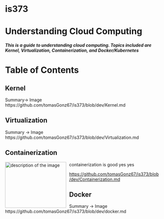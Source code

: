 # is373
<h1>Understanding Cloud Computing</h1>
<h5>This is a guide to understanding cloud computing. Topics included are Kernel, Virtualization, Containerization, and Docker/Kubernetes</h5>

<h1> Table of Contents </h1>
<h2>Kernel</h2> 
Summary-> Image
https://github.com/tomasGonz67/is373/blob/dev/Kernel.md

<h2>Virtualization</h2> 
Summary -> Image
https://github.com/tomasGonz67/is373/blob/dev/Virtualization.md



<h2>Containerization</h2>
<div>
  containerization is good yes yes
  <img src="https://github.com/user-attachments/assets/9c69308c-ade8-4ece-b0bd-cbb0813103ce" 
       alt="description of the image" 
       width="200" height="150" 
       style="float: left; margin-right: 10px;" />
</div>

https://github.com/tomasGonz67/is373/blob/dev/Containerization.md


<h2>Docker</h2> 
Summary -> Image
https://github.com/tomasGonz67/is373/blob/dev/docker.md

